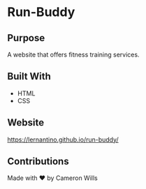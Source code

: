 # Run-Buddy

## Purpose
A website that offers fitness training services.

## Built With
* HTML
* CSS

## Website
https://lernantino.github.io/run-buddy/

## Contributions
Made with ❤️ by Cameron Wills
